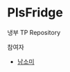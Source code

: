 # PlsFridge
냉부 TP Repository

참여자
- [남소미](https://star-girdle-900.notion.site/Introduce-393e62dfde314bf4b3a2c429b15aeab7)
